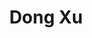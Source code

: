 ---
# Display name

title: Dong Xu
user_groups: ["Current Master Students"]



organizations:
- name: 2019- 

Interests:
- Numerical Optimization

---